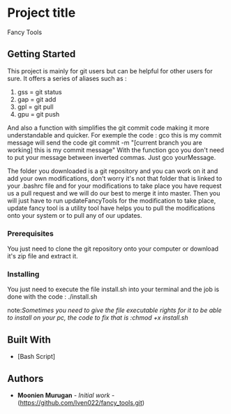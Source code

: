 # Project title

Fancy Tools

## Getting Started

This project is mainly for git users but can be helpful for other users for sure.
It offers a series of aliases such as :
1) gss = git status
2) gap = git add
3) gpl = git pull
4) gpu = git push

And also a function with simplifies the git commit code making it more understandable and quicker. For exemple the code :
gco this is my commit message will send the code git commit -m "[current branch you are working] this is my commit message"
With the function gco you don't need to put your message between inverted commas. Just gco yourMessage. 

The folder you downloaded is a git repository and you can work on it and add your own modifications, don't worry it's not that folder that is linked to your .bashrc file and for your modifications to take place you have request us a pull request and we will do our best to merge it into master. Then you will just have to run updateFancyTools for the modification to take place, update fancy tool is a utility tool have helps you to pull the modifications onto your system or to pull any of our updates.

### Prerequisites

You just need to clone the git repository onto your computer or download it's zip file and extract it.

### Installing

You just need to execute the file install.sh into your terminal and the job is done with the code : ./install.sh

note:*Sometimes you need to give the file executable rights for it to be able to install on your pc, the code to fix that is :chmod +x install.sh*


## Built With

* [Bash Script]

## Authors

* **Moonien Murugan** - *Initial work* - (https://github.com/Iven022/fancy_tools.git)

